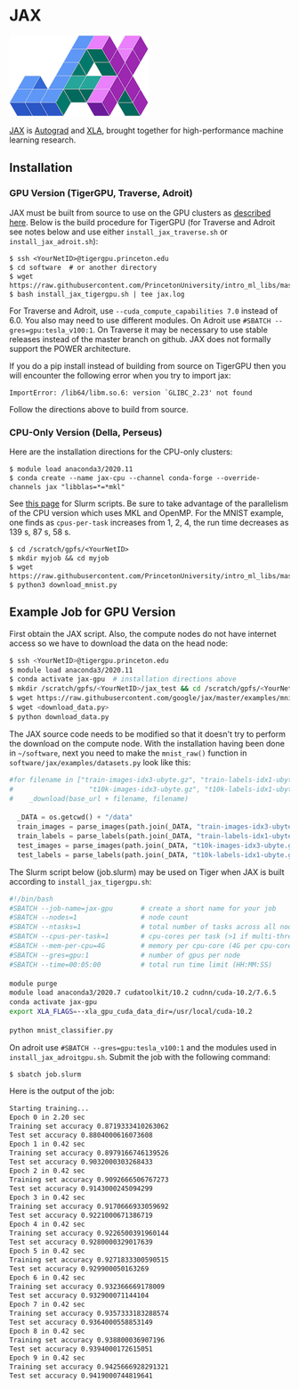# JAX

<img src="https://raw.githubusercontent.com/google/jax/master/images/jax_logo_250px.png" alt="logo"></img>

[JAX](https://github.com/google/jax) is [Autograd](https://github.com/hips/autograd) and [XLA](https://www.tensorflow.org/xla), brought
together for high-performance machine learning research.

## Installation

### GPU Version (TigerGPU, Traverse, Adroit)

JAX must be built from source to use on the GPU clusters as [described here](https://jax.readthedocs.io/en/latest/developer.html). Below is the build procedure for TigerGPU (for Traverse and Adroit see notes below and use either `install_jax_traverse.sh` or `install_jax_adroit.sh`):

```
$ ssh <YourNetID>@tigergpu.princeton.edu
$ cd software  # or another directory
$ wget https://raw.githubusercontent.com/PrincetonUniversity/intro_ml_libs/master/jax/install_jax_tigergpu.sh
$ bash install_jax_tigergpu.sh | tee jax.log
```

For Traverse and Adroit, use `--cuda_compute_capabilities 7.0` instead of 6.0. You also may need to use different modules. On Adroit use `#SBATCH --gres=gpu:tesla_v100:1`. On Traverse it may be necessary to use stable releases instead of the master branch on github. JAX does not formally support the POWER architecture.

If you do a pip install instead of building from source on TigerGPU then you will encounter the following error when you try to import jax:

```
ImportError: /lib64/libm.so.6: version `GLIBC_2.23' not found
```

Follow the directions above to build from source.

### CPU-Only Version (Della, Perseus)

Here are the installation directions for the CPU-only clusters:

```
$ module load anaconda3/2020.11
$ conda create --name jax-cpu --channel conda-forge --override-channels jax "libblas=*=*mkl"
```

See [this page](https://researchcomputing.princeton.edu/python) for Slurm scripts. Be sure to take advantage of the parallelism of the CPU version which uses MKL and OpenMP. For the MNIST example, one finds as `cpus-per-task` increases from 1, 2, 4, the run time decreases as 139 s, 87 s, 58 s.

```
$ cd /scratch/gpfs/<YourNetID>
$ mkdir myjob && cd myjob
$ wget https://raw.githubusercontent.com/PrincetonUniversity/intro_ml_libs/master/jax/download_data.py
$ python3 download_mnist.py
```

## Example Job for GPU Version

First obtain the JAX script. Also, the compute nodes do not have internet access so we have to download the data on the head node:

```bash
$ ssh <YourNetID>@tigergpu.princeton.edu
$ module load anaconda3/2020.11
$ conda activate jax-gpu  # installation directions above
$ mkdir /scratch/gpfs/<YourNetID>/jax_test && cd /scratch/gpfs/<YourNetID>/jax_test
$ wget https://raw.githubusercontent.com/google/jax/master/examples/mnist_classifier.py
$ wget <download_data.py>
$ python download_data.py
```

The JAX source code needs to be modified so that it doesn't try to perform the download on the compute node. With the installation having been done in `~/software`, next you need to make the `mnist_raw()` function in `software/jax/examples/datasets.py` look like this:

```python
#for filename in ["train-images-idx3-ubyte.gz", "train-labels-idx1-ubyte.gz",
#                   "t10k-images-idx3-ubyte.gz", "t10k-labels-idx1-ubyte.gz"]:
#    _download(base_url + filename, filename)
 
  _DATA = os.getcwd() + "/data"
  train_images = parse_images(path.join(_DATA, "train-images-idx3-ubyte.gz"))
  train_labels = parse_labels(path.join(_DATA, "train-labels-idx1-ubyte.gz"))
  test_images = parse_images(path.join(_DATA, "t10k-images-idx3-ubyte.gz"))
  test_labels = parse_labels(path.join(_DATA, "t10k-labels-idx1-ubyte.gz"))
```

The Slurm script below (job.slurm) may be used on Tiger when JAX is built according to `install_jax_tigergpu.sh`:

```bash
#!/bin/bash
#SBATCH --job-name=jax-gpu       # create a short name for your job
#SBATCH --nodes=1                # node count
#SBATCH --ntasks=1               # total number of tasks across all nodes
#SBATCH --cpus-per-task=1        # cpu-cores per task (>1 if multi-threaded tasks)
#SBATCH --mem-per-cpu=4G         # memory per cpu-core (4G per cpu-core is default)
#SBATCH --gres=gpu:1             # number of gpus per node
#SBATCH --time=00:05:00          # total run time limit (HH:MM:SS)

module purge
module load anaconda3/2020.7 cudatoolkit/10.2 cudnn/cuda-10.2/7.6.5
conda activate jax-gpu
export XLA_FLAGS=--xla_gpu_cuda_data_dir=/usr/local/cuda-10.2

python mnist_classifier.py
```

On adroit use `#SBATCH --gres=gpu:tesla_v100:1` and the modules used in `install_jax_adroitgpu.sh`. Submit the job with the following command:

```
$ sbatch job.slurm
```

Here is the output of the job:

```
Starting training...
Epoch 0 in 2.20 sec
Training set accuracy 0.8719333410263062
Test set accuracy 0.8804000616073608
Epoch 1 in 0.42 sec
Training set accuracy 0.8979166746139526
Test set accuracy 0.9032000303268433
Epoch 2 in 0.42 sec
Training set accuracy 0.9092666506767273
Test set accuracy 0.9143000245094299
Epoch 3 in 0.42 sec
Training set accuracy 0.9170666933059692
Test set accuracy 0.9221000671386719
Epoch 4 in 0.42 sec
Training set accuracy 0.9226500391960144
Test set accuracy 0.9280000329017639
Epoch 5 in 0.42 sec
Training set accuracy 0.9271833300590515
Test set accuracy 0.929900050163269
Epoch 6 in 0.42 sec
Training set accuracy 0.932366669178009
Test set accuracy 0.932900071144104
Epoch 7 in 0.42 sec
Training set accuracy 0.9357333183288574
Test set accuracy 0.9364000558853149
Epoch 8 in 0.42 sec
Training set accuracy 0.938800036907196
Test set accuracy 0.9394000172615051
Epoch 9 in 0.42 sec
Training set accuracy 0.9425666928291321
Test set accuracy 0.9419000744819641
```
